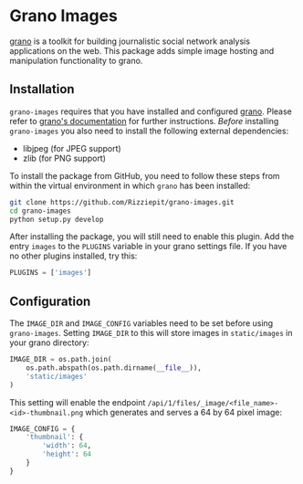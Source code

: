 # Grano Images

[grano](http://grano.cc/) is a toolkit for building journalistic social network analysis applications on the web. This package adds simple image hosting and manipulation functionality
to grano.


## Installation

``grano-images`` requires that you have installed and configured [grano](http://grano.cc/). Please refer to [grano's documentation](http://docs.grano.cc/) for further instructions. _Before_ installing ``grano-images`` you also need to install the following external dependencies:

* libjpeg (for JPEG support)
* zlib (for PNG support)

To install the package from GitHub, you need to follow these steps from within the virtual environment in which ``grano`` has been installed:


```bash
git clone https://github.com/Rizziepit/grano-images.git
cd grano-images
python setup.py develop
```


After installing the package, you will still need to enable this plugin. Add the entry ``images`` to the ``PLUGINS`` variable in your grano settings file. If you have no other plugins installed, try this:

```python
PLUGINS = ['images']
```


## Configuration

The ``IMAGE_DIR`` and ``IMAGE_CONFIG`` variables need to be set before using ``grano-images``. Setting ``IMAGE_DIR`` to this will store images in `static/images` in your grano directory:

```python
IMAGE_DIR = os.path.join(
    os.path.abspath(os.path.dirname(__file__)),
    'static/images'
)
```

This setting will enable the endpoint ``/api/1/files/_image/<file_name>-<id>-thumbnail.png`` which generates and serves a 64 by 64 pixel image:

```python
IMAGE_CONFIG = {
    'thumbnail': {
        'width': 64,
        'height': 64
    }
}
```
